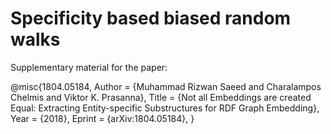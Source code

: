 # Specificity based biased random walks

Supplementary material for the paper:

@misc{1804.05184,
Author = {Muhammad Rizwan Saeed and Charalampos Chelmis and Viktor K. Prasanna},
Title = {Not all Embeddings are created Equal: Extracting Entity-specific Substructures for RDF Graph Embedding},
Year = {2018},
Eprint = {arXiv:1804.05184},
}
